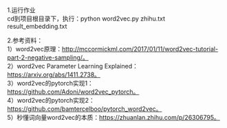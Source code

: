 1.运行作业  
cd到项目根目录下，执行：python word2vec.py zhihu.txt result_embedding.txt  

2.参考资料：  
1）word2vec原理：http://mccormickml.com/2017/01/11/word2vec-tutorial-part-2-negative-sampling/。  
2）word2vec Parameter Learning Explained：https://arxiv.org/abs/1411.2738。  
3）word2vec的pytorch实现1：https://github.com/Adoni/word2vec_pytorch。  
4）word2vec的pytorch实现2：https://github.com/bamtercelboo/pytorch_word2vec。  
5）秒懂词向量word2vec的本质：https://zhuanlan.zhihu.com/p/26306795。  
